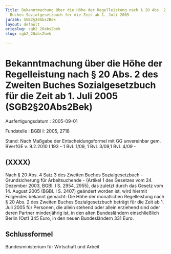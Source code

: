 ```yaml
---
Title: Bekanntmachung über die Höhe der Regelleistung nach § 20 Abs. 2 des Zweiten
  Buches Sozialgesetzbuch für die Zeit ab 1. Juli 2005
jurabk: SGB2§20Abs2Bek
layout: default
origslug: sgb2_20abs2bek
slug: sgb2_20abs2bek

---
```


# Bekanntmachung über die Höhe der Regelleistung nach § 20 Abs. 2 des Zweiten Buches Sozialgesetzbuch für die Zeit ab 1. Juli 2005 (SGB2§20Abs2Bek)

Ausfertigungsdatum
:   2005-09-01

Fundstelle
:   BGBl I: 2005, 2718

Stand: Nach Maßgabe der Entscheidungsformel mit GG unvereinbar gem. BVerfGE v. 9.2.2010 I 193 - 1 BvL 1/09, 1 BvL 3/09,1 BvL 4/09 -


## (XXXX)

Nach § 20 Abs. 4 Satz 3 des Zweiten Buches Sozialgesetzbuch - Grundsicherung für Arbeitsuchende - (Artikel 1 des Gesetzes vom 24. Dezember 2003, BGBl. I S. 2954, 2955), das zuletzt durch das Gesetz vom 14. August 2005 (BGBl. I S. 2407) geändert worden ist, wird hiermit Folgendes bekannt gemacht:
Die Höhe der monatlichen Regelleistung nach § 20 Abs. 2 des Zweiten Buches Sozialgesetzbuch beträgt für die Zeit ab 1. Juli 2005 für Personen, die allein stehend oder allein erziehend sind oder deren Partner minderjährig ist, in den alten Bundesländern einschließlich Berlin (Ost) 345 Euro, in den neuen Bundesländern 331 Euro.


## Schlussformel

Bundesministerium für Wirtschaft und Arbeit

